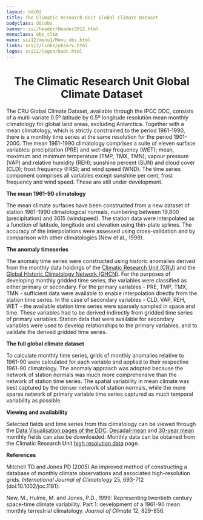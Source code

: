 ```yaml
---
layout: ddc02
title: The Climatic Research Unit Global Climate Dataset
bodyclass: ddcobs
banner: ssi/header/Header2012.html
menuclass: obs_clim
menu: ssi12/menu1/Menu_obs.html
links: ssi12/links/observ.html
logos: ssi12/logos/badc.html
---
```

<div id="pagetitle">
 <h1 align="center">The Climatic Research Unit Global Climate Dataset</h1>
 </div>
 <!-- End of Page Title Block -->
 
 
 <p> The CRU Global Climate Dataset, available through the IPCC DDC, consists of a multi-variate 0.5&ordm;
 latitude by 0.5&ordm; longitude resolution mean monthly climatology for global land areas, excluding
 Antarctica. Together with a mean climatology, which is strictly constrained to the period 1961-1990,
 there is a monthly time series at the same resolution for the period 1901-2000. The mean 1961-1990
 climatology comprises a suite of eleven surface variables: precipitation (PRE) and wet-day frequency
 (WET); mean, maximum and minimum temperature (TMP, TMX, TMN); vapour pressure (VAP) and relative
 humidity (REH); sunshine percent (SUN) and cloud cover (CLD); frost frequency (FRS); and wind
 speed (WND). The time series component comprises all variables except sunshine per cent, frost
 frequency and wind speed. These are still under development.</p>
 
 <p><b>The mean 1961-90 climatology</b></p>
 <p> The mean climate surfaces have been constructed from a new dataset of station 1961-1990
 climatological normals, numbering between 19,800 (precipitation) and 3615 (windspeed).
 The station data were interpolated as a function of latitude, longitude and elevation using
 thin-plate splines. The accuracy of the interpolations were assessed using cross-validation
 and by comparison with other climatologies (New et al., 1999).</p>
 
 <p><b>The anomaly timeseries</b></p>
 <p> The anomaly time series were constructed using historic anomalies derived from the monthly
 data holdings of the <a href="http://www.cru.uea.ac.uk">Climatic Research Unit (CRU)</a> and
 the <a href="http://www.ncdc.noaa.gov/ghcnm/">Global Historic
 Climatology Network (GHCN)</a>. For the purposes of developing monthly gridded time series,
 the variables were classified as either primary or secondary. For the primary variables -
 PRE, TMP, TMX, TMN - sufficient data were available to enable interpolation directly from
 the station time series. In the case of secondary variables - CLD, VAP, REH, WET - the available
 station time series were sparsely sampled in space and time. These variables had to be derived
 indirectly from gridded time series of primary variables. Station data that were available
 for secondary variables were used to develop relationships to the primary variables, and to
 validate the derived gridded time series.</p>
 
 <p><b>The full global climate dataset</b></p>
 <p> To calculate monthly time series, grids of monthly anomalies relative to 1961-90 were
 calculated for each variable and applied to their respective 1961-90 climatology. The anomaly
 approach was adopted because the network of station normals was much more comprehensive than the
 network of station time series. The spatial variability in mean climate was best captured by the
 denser network of station normals, while the more sparse network of primary variable time series
 captured as much temporal variability as possible.</p>
 
 <p><b>Viewing and availability</b></p>
 <p> Selected fields and time series from this climatology can be viewed through the
 <a href="/maps/">Data Visualisation pages of the DDC</a>. <a href="get_10yr_means.html">Decadal-mean</a> 
 and <a href="get_30yr_means.html">30-year mean</a> monthly fields can also be downloaded.
 Monthly data can be obtained from the Climatic Research Unit <a href="http://www.cru.uea.ac.uk/cru/data/hrg">high resolution data</a> page.
 </p>
 
 <p><b>References</b></p>
 <p>Mitchell TD and Jones PD (2005) An improved method of constructing a database of monthly climate observations and associated high-resolution grids. <em>International Journal of Climatology</em> 25, 693-712 (doi:10.1002/joc.1181).</p>
 <p> New, M., Hulme, M. and Jones, P.D., 1999: Representing twentieth century space-time climate
 variability. Part 1: development of a 1961-90 mean monthly terrestrial climatology. <em>Journal of
 Climate</em> 12, 829-856.</p>
 
 
